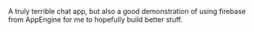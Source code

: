 A truly terrible chat app, but also a good demonstration of using firebase from AppEngine for me to hopefully build better stuff.
